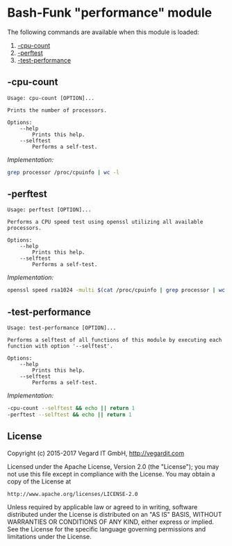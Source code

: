 # Bash-Funk "performance" module

[//]: # (THIS FILE IS GENERATED BY BASH-FUNK GENERATOR)

The following commands are available when this module is loaded:

1. [-cpu-count](#-cpu-count)
1. [-perftest](#-perftest)
1. [-test-performance](#-test-performance)

## <a name="-cpu-count"></a>-cpu-count

```
Usage: cpu-count [OPTION]...

Prints the number of processors.

Options:
    --help 
        Prints this help.
    --selftest 
        Performs a self-test.
```

*Implementation:*
```bash
grep processor /proc/cpuinfo | wc -l
```


## <a name="-perftest"></a>-perftest

```
Usage: perftest [OPTION]...

Performs a CPU speed test using openssl utilizing all available processors.

Options:
    --help 
        Prints this help.
    --selftest 
        Performs a self-test.
```

*Implementation:*
```bash
openssl speed rsa1024 -multi $(cat /proc/cpuinfo | grep processor | wc -l)
```


## <a name="-test-performance"></a>-test-performance

```
Usage: test-performance [OPTION]...

Performs a selftest of all functions of this module by executing each function with option '--selftest'.

Options:
    --help 
        Prints this help.
    --selftest 
        Performs a self-test.
```

*Implementation:*
```bash
-cpu-count --selftest && echo || return 1
-perftest --selftest && echo || return 1
```


## <a name="license"></a>License

Copyright (c) 2015-2017 Vegard IT GmbH, http://vegardit.com

Licensed under the Apache License, Version 2.0 (the "License");
you may not use this file except in compliance with the License.
You may obtain a copy of the License at

    http://www.apache.org/licenses/LICENSE-2.0

Unless required by applicable law or agreed to in writing, software
distributed under the License is distributed on an "AS IS" BASIS,
WITHOUT WARRANTIES OR CONDITIONS OF ANY KIND, either express or implied.
See the License for the specific language governing permissions and
limitations under the License.

